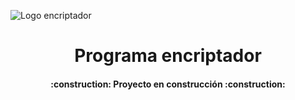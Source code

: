 

  ![Logo encriptador](https://github.com/user-attachments/assets/e0c9cbc5-ffd2-4db6-a748-0b86ae51ad5f)

<h1 align="center"> Programa encriptador </h1>
<h4 align="center">:construction: Proyecto en construcción :construction:</h4>
